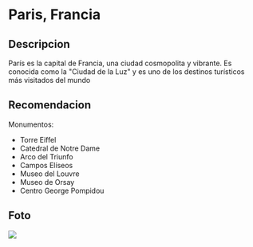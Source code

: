 # Paris, Francia

## Descripcion

París es la capital de Francia, una ciudad cosmopolita y vibrante. Es conocida como la "Ciudad de la Luz" y es uno de los destinos turísticos más visitados del mundo

## Recomendacion

Monumentos: 
- Torre Eiffel
- Catedral de Notre Dame
- Arco del Triunfo
- Campos Elíseos
- Museo del Louvre
- Museo de Orsay
- Centro George Pompidou

## Foto

![](https://viajes.nationalgeographic.com.es/medio/2024/06/14/2-paris_12c51497_240614113934_1200x800.jpg)
